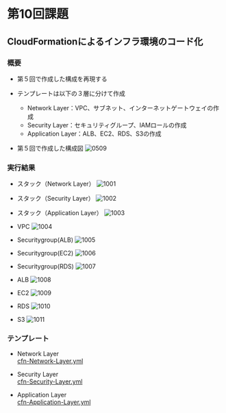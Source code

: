 # 第10回課題

## CloudFormationによるインフラ環境のコード化
### 概要
- 第５回で作成した構成を再現する
- テンプレートは以下の３層に分けて作成
  - Network Layer：VPC、サブネット、インターネットゲートウェイの作成
  - Security Layer：セキュリティグループ、IAMロールの作成
  - Application Layer：ALB、EC2、RDS、S3の作成

- 第５回で作成した構成図
![0509](./images/0509.png)

### 実行結果
- スタック（Network Layer）
![1001](./images/1001.png)

- スタック（Security Layer）
![1002](./images/1002.png)

- スタック（Application Layer）
![1003](./images/1003.png)

- VPC
![1004](./images/1004.png)

- Securitygroup(ALB)
![1005](./images/1005.png)

- Securitygroup(EC2)
![1006](./images/1006.png)

- Securitygroup(RDS)
![1007](./images/1007.png)

- ALB
![1008](./images/1008.png)

- EC2
![1009](./images/1009.png)

- RDS
![1010](./images/1010.png)

- S3
![1011](./images/1011.png)


### テンプレート
- Network Layer  
[cfn-Network-Layer.yml](./cloudformation/lecture10/cfn-Network-Layer.yml)

- Security Layer  
[cfn-Security-Layer.yml](./cloudformation/lecture10/cfn-Security-Layer.yml)

- Application Layer  
[cfn-Application-Layer.yml](./cloudformation/lecture10/cfn-Application-Layer.yml)

